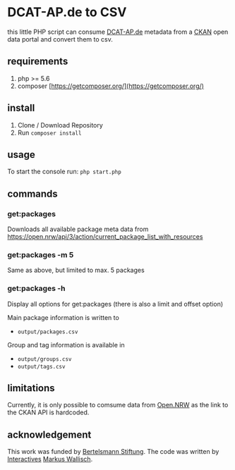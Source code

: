 # DCAT-AP.de to CSV

this little PHP script can consume [DCAT-AP.de](https://www.dcat-ap.de/) metadata from a [CKAN](https://github.com/ckan/ckan) open data portal and convert them to csv.

## requirements
1. php >= 5.6
2. composer [https://getcomposer.org/](https://getcomposer.org/)

## install
1. Clone / Download Repository
2. Run `composer install`

## usage
To start the console run:
`php start.php`

## commands

### get:packages
Downloads all available package meta data from
https://open.nrw/api/3/action/current_package_list_with_resources

### get:packages -m 5
Same as above, but limited to max. 5 packages

### get:packages -h
Display all options for get:packages (there is also a limit and offset option)

Main package information is written to
* `output/packages.csv`

Group and tag information is available in
* `output/groups.csv`
* `output/tags.csv`

## limitations
Currently, it is only possible to comsume data from [Open.NRW](https://open.nrw/) as the link to the CKAN API is hardcoded. 

## acknowledgement
This work was funded by [Bertelsmann Stiftung](https://www.bertelsmann-stiftung.de). The code was written by [Interactives](http://www.interactiv.es/) [Markus Wallisch](https://github.com/mwallisch).
